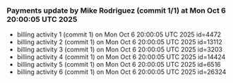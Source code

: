 
### Payments update by Mike Rodriguez (commit 1/1) at Mon Oct  6 20:00:05 UTC 2025
- billing activity 1 (commit 1) on Mon Oct  6 20:00:05 UTC 2025 id=4472
- billing activity 2 (commit 1) on Mon Oct  6 20:00:05 UTC 2025 id=13112
- billing activity 3 (commit 1) on Mon Oct  6 20:00:05 UTC 2025 id=3203
- billing activity 4 (commit 1) on Mon Oct  6 20:00:05 UTC 2025 id=14424
- billing activity 5 (commit 1) on Mon Oct  6 20:00:05 UTC 2025 id=6516
- billing activity 6 (commit 1) on Mon Oct  6 20:00:05 UTC 2025 id=26324

